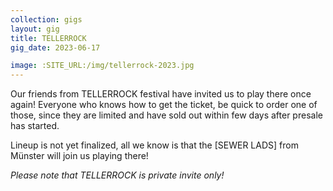 ```yaml
---
collection: gigs
layout: gig
title: TELLERROCK 
gig_date: 2023-06-17

image: :SITE_URL:/img/tellerrock-2023.jpg
---
```


Our friends from TELLERROCK festival have invited us to play there once again! Everyone who knows how to get the ticket, be quick to order one of those, since they are limited and have sold out within few days after presale has started.

Lineup is not yet finalized, all we know is that the [SEWER LADS] from Münster will join us playing there!

*Please note that TELLERROCK is private invite only!*
